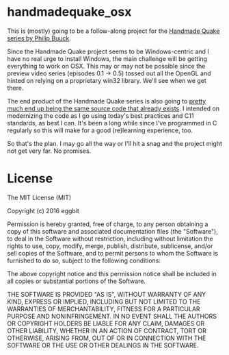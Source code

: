 # handmadequake_osx
This is (mostly) going to be a follow-along project for the [Handmade Quake series by Philip Buuck](https://www.youtube.com/playlist?list=PLBKDuv-qJpTbCsXHsxcoSSsMarnfyNhHF).

Since the Handmade Quake project seems to be Windows-centric and I have no real urge to install Windows, the main challenge will be getting everything to work on OSX.  This may or may not be possible since the preview video series (episodes 0.1 -> 0.5) tossed out all the OpenGL and hinted on relying on a proprietary win32 library.  We'll see when we get there.

The end product of the Handmade Quake series is also going to [pretty much end up being the same source code that already exists](https://www.reddit.com/r/programming/comments/3xy110/announcing_handmade_quake/cy90vnl).  I intended on modernizing the code as I go using today's best practices and C11 standards, as best I can.  It's been a long while since I've programmed in C regularly so this will make for a good (re)learning experience, too.

So that's the plan.  I may go all the way or I'll hit a snag and the project might not get very far.  No promises.

# License
The MIT License (MIT)

Copyright (c) 2016 eggbit

Permission is hereby granted, free of charge, to any person obtaining a copy of this software and associated documentation files (the "Software"), to deal in the Software without restriction, including without limitation the rights to use, copy, modify, merge, publish, distribute, sublicense, and/or sell copies of the Software, and to permit persons to whom the Software is furnished to do so, subject to the following conditions:

The above copyright notice and this permission notice shall be included in all copies or substantial portions of the Software.

THE SOFTWARE IS PROVIDED "AS IS", WITHOUT WARRANTY OF ANY KIND, EXPRESS OR IMPLIED, INCLUDING BUT NOT LIMITED TO THE WARRANTIES OF MERCHANTABILITY, FITNESS FOR A PARTICULAR PURPOSE AND NONINFRINGEMENT. IN NO EVENT SHALL THE AUTHORS OR COPYRIGHT HOLDERS BE LIABLE FOR ANY CLAIM, DAMAGES OR OTHER LIABILITY, WHETHER IN AN ACTION OF CONTRACT, TORT OR OTHERWISE, ARISING FROM, OUT OF OR IN CONNECTION WITH THE SOFTWARE OR THE USE OR OTHER DEALINGS IN THE SOFTWARE.
